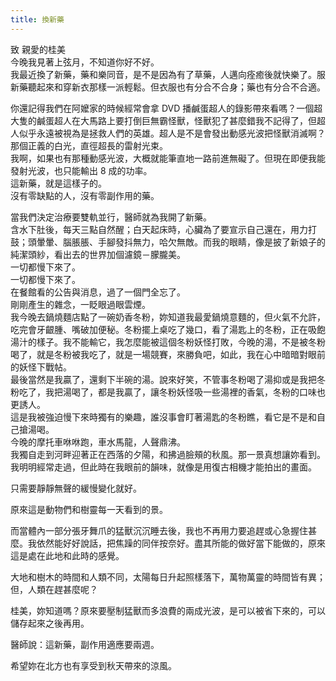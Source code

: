 ```yaml
---
title: 換新藥
---
```


致 親愛的桂美  
今晚我見著上弦月，不知道你好不好。  
我最近換了新藥，藥和樂同音，是不是因為有了草藥，人邁向痊癒後就快樂了。服新藥聽起來和穿新衣那樣一派輕鬆。但衣服也有分合不合身；藥也有分合不合適。

你還記得我們在阿嬤家的時候經常會拿 DVD 播鹹蛋超人的錄影帶來看嗎？一個超大隻的鹹蛋超人在大馬路上要打倒巨無霸怪獸，怪獸犯了甚麼錯我不記得了，但超人似乎永遠被視為是拯救人們的英雄。超人是不是會發出動感光波把怪獸消滅啊？那個正義的白光，直徑超長的雷射光束。  
我啊，如果也有那種動感光波，大概就能筆直地一路前進無礙了。但現在即便我能發射光波，也只能輸出 8 成的功率。  
這新藥，就是這樣子的。  
沒有零缺點的人，沒有零副作用的藥。

當我們決定治療要雙軌並行，醫師就為我開了新藥。  
含水下肚後，每天三點自然醒；白天起床時，心臟為了要宣示自己還在，用力打鼓；頭暈暈、腦脹脹、手腳發抖無力，哈欠無敵。而我的眼睛，像是披了新娘子的純潔頭紗，看出去的世界加個濾鏡－朦朧美。  
一切都慢下來了。  
一切都慢下來了。  
在餐館看的公告與消息，過了一個門全忘了。  
剛剛產生的雜念，一眨眼過眼雲煙。  
我今晚去鍋燒麵店點了一碗奶香冬粉，妳知道我最愛鍋燒意麵的，但火氣不允許，吃完會牙齦腫、嘴破加便秘。冬粉擺上桌吃了幾口，看了湯匙上的冬粉，正在吸飽湯汁的樣子。我不能輸它，我怎麼能被這個冬粉妖怪打敗，今晚的湯，不是被冬粉喝了，就是冬粉被我吃了，就是一場競賽，來勝負吧，如此，我在心中暗暗對眼前的妖怪下戰帖。  
最後當然是我贏了，還剩下半碗的湯。說來好笑，不管事冬粉喝了湯抑或是我把冬粉吃了，我把湯喝了，都是我贏了，讓冬粉妖怪吸一些湯裡的香氣，冬粉的口味也更誘人。  
這是我被強迫慢下來時獨有的樂趣，誰沒事會盯著湯匙的冬粉瞧，看它是不是和自己搶湯喝。  
今晚的摩托車咻咻跑，車水馬龍，人聲鼎沸。  
我獨自走到河畔迎著正在西落的夕陽，和拂過臉頰的秋風。那一景真想讓妳看到。  
我明明經常走過，但此時在我眼前的韻味，就像是用復古相機才能拍出的畫面。

只需要靜靜無聲的緩慢變化就好。

原來這是動物們和樹靈每一天看到的景。

而當體內一部分張牙舞爪的猛獸沉沉睡去後，我也不再用力要追趕或心急握住甚麼。我依然能好好說話，把焦躁的同伴按奈好。盡其所能的做好當下能做的，原來這是處在此地和此時的感覺。

大地和樹木的時間和人類不同，太陽每日升起照樣落下，萬物萬靈的時間皆有異；但，人類在趕甚麼呢？

桂美，妳知道嗎？原來要壓制猛獸而多浪費的兩成光波，是可以被省下來的，可以儲存起來之後再用。

醫師說：這新藥，副作用適應要兩週。

希望妳在北方也有享受到秋天帶來的涼風。

